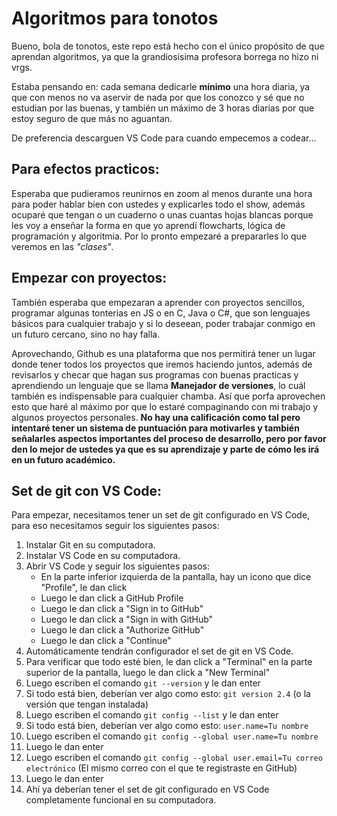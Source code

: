 # Algoritmos para tonotos 

Bueno, bola de tonotos, este repo está hecho con el único propósito de que aprendan algoritmos, ya que la grandiosisima profesora borrega no hizo ni vrgs.

Estaba pensando en: cada semana dedicarle **mínimo** una hora diaria, ya que con menos no va aservir de nada por que los conozco y sé que no estudian por las buenas, y también un máximo de 3 horas diarias por que estoy seguro de que más no aguantan.

De preferencia descarguen VS Code para cuando empecemos a codear...

## Para efectos practicos:

Esperaba que pudieramos reunirnos en zoom al menos durante una hora para poder hablar bien con ustedes y explicarles todo el show, además ocuparé que tengan o un cuaderno o unas cuantas hojas blancas porque les voy a enseñar la forma en que yo aprendí flowcharts, lógica de programación y algoritmia. Por lo pronto empezaré a prepararles lo que veremos en las _"clases"_.

## Empezar con proyectos:

También esperaba que empezaran a aprender con proyectos sencillos, programar algunas tonterias en JS o en C, Java o C#, que son lenguajes básicos para cualquier trabajo y si lo deseean, poder trabajar conmigo en un futuro cercano, sino no hay falla.

Aprovechando, Github es una plataforma que nos permitirá tener un lugar donde tener todos los proyectos que iremos haciendo juntos, además de revisarlos y checar que hagan sus programas con buenas practicas y aprendiendo un lenguaje que se llama **Manejador de versiones**, lo cuál también es indispensable para cualquier chamba. Así que porfa aprovechen esto que haré al máximo por que lo estaré compaginando con mi trabajo y algunos proyectos personales. __No hay una calificación como tal pero intentaré tener un sistema de puntuación para motivarles y también señalarles aspectos importantes del proceso de desarrollo, pero por favor den lo mejor de ustedes ya que es su aprendizaje y parte de cómo les irá en un futuro académico.__


## Set de git con VS Code: 

Para empezar, necesitamos tener un set de git configurado en VS Code, para eso necesitamos seguir los siguientes pasos:
1. Instalar Git en su computadora.
2. Instalar VS Code en su computadora.
3. Abrir VS Code y seguir los siguientes pasos:
    - En la parte inferior izquierda de la pantalla, hay un icono que dice "Profile", le dan click
    - Luego le dan click a GitHub Profile
    - Luego le dan click a "Sign in to GitHub"
    - Luego le dan click a "Sign in with GitHub"
    - Luego le dan click a "Authorize GitHub"
    - Luego le dan click a "Continue"
4. Automáticamente tendrán configurador el set de git en VS Code.
5. Para verificar que todo esté bien, le dan click a "Terminal" en la parte superior de la pantalla, luego le dan click a "New Terminal"
6. Luego escriben el comando `git --version` y le dan enter
7. Si todo está bien, deberían ver algo como esto: `git version 2.4` (o la versión que tengan instalada)
8. Luego escriben el comando `git config --list` y le dan enter
9. Si todo está bien, deberían ver algo como esto: `user.name=Tu nombre`
10. Luego escriben el comando `git config --global user.name=Tu nombre`
11. Luego le dan enter
12. Luego escriben el comando `git config --global user.email=Tu correo electrónico` (El mismo correo con el que te registraste en GitHub)
13. Luego le dan enter
14. Ahí ya deberían tener el set de git configurado en VS Code completamente funcional en su computadora.